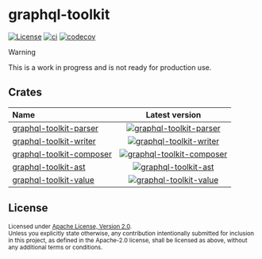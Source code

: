 # graphql-toolkit

[![License](https://img.shields.io/badge/License-Apache_2.0-blue.svg)](./LICENSE)
[![ci](https://github.com/LNSD/graphql-toolkit/actions/workflows/ci.yml/badge.svg)](https://github.com/LNSD/graphql-toolkit/actions/workflows/ci.yml)
[![codecov](https://codecov.io/gh/LNSD/graphql-toolkit/graph/badge.svg?token=4MAWTRVWYJ)](https://codecov.io/gh/LNSD/graphql-toolkit)

> [!Warning]
> This is a work in progress and is not ready for production use.

## Crates

| Name                                                   |                                                               Latest version                                                               |
|:-------------------------------------------------------|:------------------------------------------------------------------------------------------------------------------------------------------:|
| [graphql-toolkit-parser](./graphql-toolkit-parser)     |    [![graphql-toolkit-parser](https://img.shields.io/crates/v/graphql-toolkit-parser)](https://crates.io/crates/graphql-toolkit-parser)    |
| [graphql-toolkit-writer](./graphql-toolkit-writer)     |    [![graphql-toolkit-writer](https://img.shields.io/crates/v/graphql-toolkit-writer)](https://crates.io/crates/graphql-toolkit-writer)    |
| [graphql-toolkit-composer](./graphql-toolkit-composer) | [![graphql-toolkit-composer](https://img.shields.io/crates/v/graphql-toolkit-composer)](https://crates.io/crates/graphql-toolkit-composer) |
| [graphql-toolkit-ast](./graphql-toolkit-ast)           |        [![graphql-toolkit-ast](https://img.shields.io/crates/v/graphql-toolkit-ast)](https://crates.io/crates/graphql-toolkit-ast)         |
| [graphql-toolkit-value](./graphql-toolkit-value)       |     [![graphql-toolkit-value](https://img.shields.io/crates/v/graphql-toolkit-value)](https://crates.io/crates/graphql-toolkit-value)      |

## License

<sup>
Licensed under <a href="LICENSE">Apache License, Version 2.0</a>.
</sup>

<br>

<sub>
Unless you explicitly state otherwise, any contribution intentionally submitted
for inclusion in this project, as defined in the Apache-2.0 license, shall be 
licensed as above, without any additional terms or conditions.
</sub>
